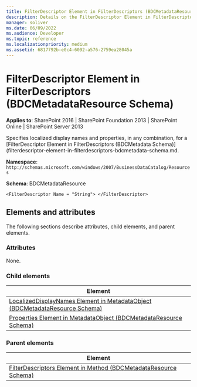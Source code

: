 ```yaml
---
title: FilterDescriptor Element in FilterDescriptors (BDCMetadataResource Schema)
description: Details on the FilterDescriptor Element in FilterDescriptors (BDCMetadataResource Schema)
manager: soliver
ms.date: 06/09/2022
ms.audience: Developer
ms.topic: reference
ms.localizationpriority: medium
ms.assetid: 6817792b-e0c4-6092-a576-2759ea28045a
---
```


# FilterDescriptor Element in FilterDescriptors (BDCMetadataResource Schema)

**Applies to**: SharePoint 2016 | SharePoint Foundation 2013 | SharePoint Online | SharePoint Server 2013

Specifies localized display names and properties, in any combination, for a [FilterDescriptor Element in FilterDescriptors (BDCMetadata Schema)](filterdescriptor-element-in-filterdescriptors-bdcmetadata-schema.md.

**Namespace**: `http://schemas.microsoft.com/windows/2007/BusinessDataCatalog/Resources`

**Schema**: BDCMetadataResource

```
<FilterDescriptor Name = "String"> </FilterDescriptor>
```

## Elements and attributes

The following sections describe attributes, child elements, and parent elements.

### Attributes

None.

### Child elements

| Element |
|---------|
| [LocalizedDisplayNames Element in MetadataObject (BDCMetadataResource Schema)](localizeddisplaynames-element-in-metadataobject-bdcmetadataresource-schema.md) |
| [Properties Element in MetadataObject (BDCMetadataResource Schema)](properties-element-in-metadataobject-bdcmetadataresource-schema.md) |

### Parent elements

| Element |
|---------|
| [FilterDescriptors Element in Method (BDCMetadataResource Schema)](filterdescriptors-element-in-method-bdcmetadataresource-schema.md) |
